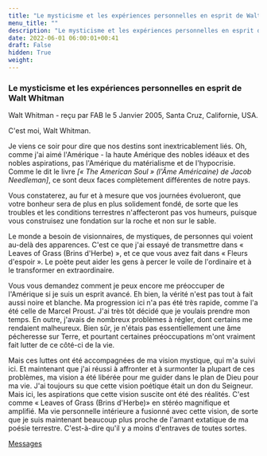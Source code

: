 ```yaml
---
title: "Le mysticisme et les expériences personnelles en esprit de Walt Whitman"
menu_title: ""
description: "Le mysticisme et les expériences personnelles en esprit de Walt Whitman"
date: 2022-06-01 06:00:01+00:41
draft: False
hidden: True
weight:
---
```

### Le mysticisme et les expériences personnelles en esprit de Walt Whitman

Walt Whitman - reçu par FAB le 5 Janvier 2005, Santa Cruz, Californie, USA.

C'est moi, Walt Whitman.

Je viens ce soir pour dire que nos destins sont inextricablement liés. Oh, comme j'ai aimé l'Amérique - la haute Amérique des nobles idéaux et des nobles aspirations, pas l'Amérique du matérialisme et de l'hypocrisie. Comme le dit le livre *[« The American Soul » (l'Âme Américaine) de Jacob Needleman]*, ce sont deux faces complètement différentes de notre pays.

Vous constaterez, au fur et à mesure que vos journées évolueront, que votre bonheur sera de plus en plus solidement fondé, de sorte que les troubles et les conditions terrestres n'affecteront pas vos humeurs, puisque vous construisez une fondation sur la roche et non sur le sable.

Le monde a besoin de visionnaires, de mystiques, de personnes qui voient au-delà des apparences. C'est ce que j'ai essayé de transmettre dans « Leaves of Grass (Brins d'Herbe) », et ce que vous avez fait dans « Fleurs d'espoir ». Le poète peut aider les gens à percer le voile de l'ordinaire et à le transformer en extraordinaire.

Vous vous demandez comment je peux encore me préoccuper de l'Amérique si je suis un esprit avancé. Eh bien, la vérité n'est pas tout à fait aussi noire et blanche. Ma progression ici n'a pas été très rapide, comme l'a été celle de Marcel Proust. J'ai très tôt décidé que je voulais prendre mon temps. En outre, j'avais de nombreux problèmes à régler, dont certains me rendaient malheureux. Bien sûr, je n'étais pas essentiellement une âme pécheresse sur Terre, et pourtant certaines préoccupations m'ont vraiment fait lutter de ce côté-ci de la vie.

Mais ces luttes ont été accompagnées de ma vision mystique, qui m'a suivi ici. Et maintenant que j'ai réussi à affronter et à surmonter la plupart de ces problèmes, ma vision a été libérée pour me guider dans le plan de Dieu pour ma vie. J'ai toujours su que cette vision poétique était un don du Seigneur. Mais ici, les aspirations que cette vision suscite ont été des réalités. C'est comme « Leaves of Grass (Brins d'Herbe)» en stéréo magnifique et amplifié. Ma vie personnelle intérieure a fusionné avec cette vision, de sorte que je suis maintenant beaucoup plus proche de l'amant extatique de ma poésie terrestre. C'est-à-dire qu'il y a moins d'entraves de toutes sortes.

[Messages](/fr-contemporary-messages/fr-contemporary-messages-by-date-order/fr-contemporary-messages-2005)